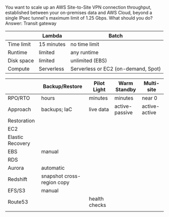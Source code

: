 You want to scale up an AWS Site-to-Site VPN connection throughput, established between your on-premises data and AWS Cloud, beyond a single IPsec tunnel's maximum limit of 1.25 Gbps. What should you do?
Answer: Transit gateway

|            | Lambda     | Batch                                   |
|------------|------------|-----------------------------------------|
| Time limit | 15 minutes | no time limit                           |
| Runtime    | limited    | any runtime                             |
| Disk space | limited    | unlimited (EBS)                         |
| Compute    | Serverless | Serverless or EC2 (on-demand, Spot) |

|                  | Backup/Restore             | Pilot Light   | Warm Standby   | Multi-site    |
|------------------|----------------------------|---------------|----------------|---------------|
| RPO/RTO          | hours                      | minutes       | minutes        | near 0        |
| Approach         | backups; IaC               | live data     | active-passive | active-active |
| Restoration      |                            |               |                |               |
| EC2              |                            |               |                |               |
| Elastic Recovery |                            |               |                |               |
| EBS              | manual                     |               |                |               |
| RDS              |                            |               |                |               |
| Aurora           | automatic                  |               |                |               |
| Redshift         | snapshot cross-region copy |               |                |               |
| EFS/S3           | manual                     |               |                |               |
| Route53          |                            | health checks |                |               |
|                  |                            |               |                |               |